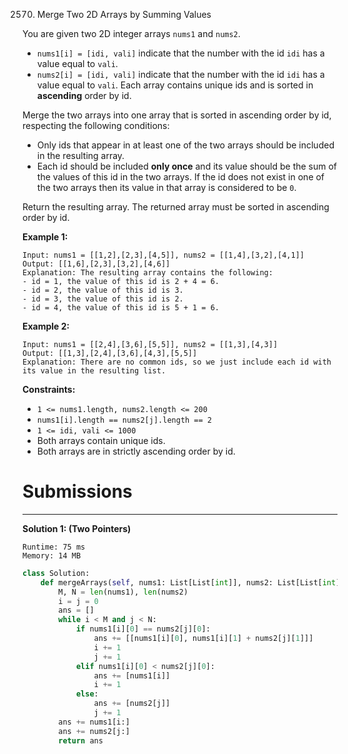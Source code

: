 2570. Merge Two 2D Arrays by Summing Values

You are given two 2D integer arrays `nums1` and `nums2`.

* `nums1[i] = [idi, vali]` indicate that the number with the id `idi` has a value equal to `vali`.
* `nums2[i] = [idi, vali]` indicate that the number with the id `idi` has a value equal to `vali`.
Each array contains unique ids and is sorted in **ascending** order by id.

Merge the two arrays into one array that is sorted in ascending order by id, respecting the following conditions:

* Only ids that appear in at least one of the two arrays should be included in the resulting array.
* Each id should be included **only once** and its value should be the sum of the values of this id in the two arrays. If the id does not exist in one of the two arrays then its value in that array is considered to be `0`.

Return the resulting array. The returned array must be sorted in ascending order by id.

 

**Example 1:**
```
Input: nums1 = [[1,2],[2,3],[4,5]], nums2 = [[1,4],[3,2],[4,1]]
Output: [[1,6],[2,3],[3,2],[4,6]]
Explanation: The resulting array contains the following:
- id = 1, the value of this id is 2 + 4 = 6.
- id = 2, the value of this id is 3.
- id = 3, the value of this id is 2.
- id = 4, the value of this id is 5 + 1 = 6.
```

**Example 2:**
```
Input: nums1 = [[2,4],[3,6],[5,5]], nums2 = [[1,3],[4,3]]
Output: [[1,3],[2,4],[3,6],[4,3],[5,5]]
Explanation: There are no common ids, so we just include each id with its value in the resulting list.
```

**Constraints:**

* `1 <= nums1.length, nums2.length <= 200`
* `nums1[i].length == nums2[j].length == 2`
* `1 <= idi, vali <= 1000`
* Both arrays contain unique ids.
* Both arrays are in strictly ascending order by id.

# Submissions
---
**Solution 1: (Two Pointers)**
```
Runtime: 75 ms
Memory: 14 MB
```
```python
class Solution:
    def mergeArrays(self, nums1: List[List[int]], nums2: List[List[int]]) -> List[List[int]]:
        M, N = len(nums1), len(nums2)
        i = j = 0
        ans = []
        while i < M and j < N:
            if nums1[i][0] == nums2[j][0]:
                ans += [[nums1[i][0], nums1[i][1] + nums2[j][1]]]
                i += 1
                j += 1
            elif nums1[i][0] < nums2[j][0]:
                ans += [nums1[i]]
                i += 1
            else:
                ans += [nums2[j]]
                j += 1
        ans += nums1[i:]
        ans += nums2[j:]
        return ans
```
